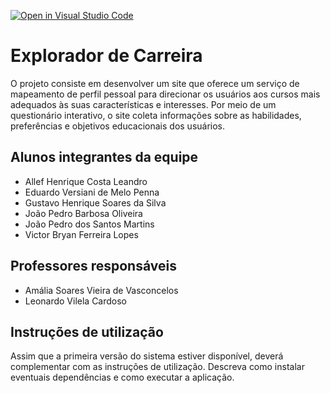 [![Open in Visual Studio Code](https://classroom.github.com/assets/open-in-vscode-718a45dd9cf7e7f842a935f5ebbe5719a5e09af4491e668f4dbf3b35d5cca122.svg)](https://classroom.github.com/online_ide?assignment_repo_id=14395781&assignment_repo_type=AssignmentRepo)
# Explorador de Carreira

O projeto consiste em desenvolver um site que oferece um serviço de mapeamento de perfil pessoal para direcionar os usuários aos cursos mais adequados às suas características e interesses. Por meio de um questionário interativo, o site coleta informações sobre as habilidades, preferências e objetivos educacionais dos usuários. 

## Alunos integrantes da equipe

* Allef Henrique Costa Leandro
* Eduardo Versiani de Melo Penna
* Gustavo Henrique Soares da Silva
* João Pedro Barbosa Oliveira
* João Pedro dos Santos Martins
* Victor Bryan Ferreira Lopes

## Professores responsáveis

* Amália Soares Vieira de Vasconcelos
* Leonardo Vilela Cardoso

## Instruções de utilização

Assim que a primeira versão do sistema estiver disponível, deverá complementar com as instruções de utilização. Descreva como instalar eventuais dependências e como executar a aplicação.
